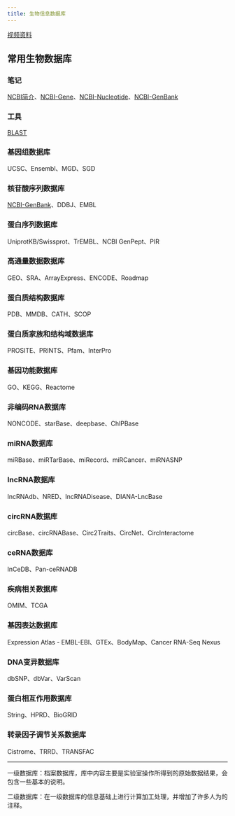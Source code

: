 ```yaml
---
title: 生物信息数据库
---
```


[视频资料](https://www.bilibili.com/video/BV19f4y1s78y?p=2)

## 常用生物数据库

### 笔记

[NCBI简介](/note/2021/10/10/生物数据库-ncbi/)、[NCBI-Gene](/note/2021/10/09/生物数据库-ncbi-gene/)、[NCBI-Nucleotide](/note/2021/10/09/生物数据库-ncbi-gene-nucleotide/)、[NCBI-GenBank](/note/2021/10/11/生物数据库-ncbi-gene-genbank/)

### 工具

[BLAST](/note/2021/10/12/生物数据库-ncbi-gene-blast/)

### 基因组数据库

UCSC、Ensembl、MGD、SGD

### 核苷酸序列数据库

[NCBI-GenBank](/note/2021/10/11/生物数据库-ncbi-gene-genbank/)、DDBJ、EMBL

### 蛋白序列数据库

UniprotKB/Swissprot、TrEMBL、NCBI GenPept、PIR

### 高通量数据数据库

GEO、SRA、ArrayExpress、ENCODE、Roadmap

### 蛋白质结构数据库

PDB、MMDB、CATH、SCOP

### 蛋白质家族和结构域数据库

PROSITE、PRINTS、Pfam、InterPro

### 基因功能数据库

GO、KEGG、Reactome

### 非编码RNA数据库

NONCODE、starBase、deepbase、ChlPBase

### miRNA数据库

miRBase、miRTarBase、miRecord、miRCancer、miRNASNP

### IncRNA数据库

IncRNAdb、NRED、IncRNADisease、DIANA-LncBase

### circRNA数据库

circBase、circRNABase、Circ2Traits、CircNet、CircInteractome

### ceRNA数据库

InCeDB、Pan-ceRNADB

### 疾病相关数据库

OMIM、TCGA

### 基因表达数据库

Expression Atlas - EMBL-EBI、GTEx、BodyMap、Cancer RNA-Seq Nexus

### DNA变异数据库

dbSNP、dbVar、VarScan

### 蛋白相互作用数据库

String、HPRD、BioGRID

### 转录因子调节关系数据库

Cistrome、TRRD、TRANSFAC

------

一级数据库：档案数据库，库中内容主要是实验室操作所得到的原始数据结果，会包含一些基本的说明。

二级数据库：在一级数据库的信息基础上进行计算加工处理，并增加了许多人为的注释。

